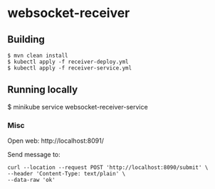 # websocket-receiver

## Building

```
$ mvn clean install
$ kubectl apply -f receiver-deploy.yml
$ kubectl apply -f receiver-service.yml
```

## Running locally

$ minikube service websocket-receiver-service

### Misc 

Open web: http://localhost:8091/

Send message to:
```
curl --location --request POST 'http://localhost:8090/submit' \
--header 'Content-Type: text/plain' \
--data-raw 'ok'
```
